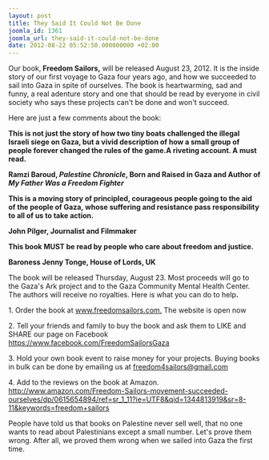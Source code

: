 ```yaml
---
layout: post
title: They Said It Could Not Be Done
joomla_id: 1361
joomla_url: they-said-it-could-not-be-done
date: 2012-08-22 05:52:50.000000000 +02:00
---
```

<p>Our book,<strong> Freedom Sailors,</strong> will be released August 23, 2012. It is the inside story of our first voyage to Gaza four years ago, and how we succeeded to sail into Gaza in spite of ourselves. The book is heartwarming, sad and funny, a real adenture story and one that should be read by everyone in civil society who says these projects can't be done and won't succeed.</p>
<p>Here are just a few comments about the book:</p>
<p><strong>This is not just the story of how two tiny boats challenged the illegal Israeli siege on Gaza, but a vivid description of how a small group of people forever changed the rules of the game.A riveting account. A must read.</strong></p>
<p><strong>Ramzi Baroud, <em>Palestine Chronicle</em>, Born and Raised in Gaza and Author of <em>My Father Was a Freedom Fighter</em></strong></p>
<p><strong>This is a moving story of principled, courageous people going to the aid of the people of Gaza, whose suffering and resistance pass responsibility to all of us to take action.</strong></p>
<p><strong>John Pilger, Journalist and Filmmaker</strong></p>
<p><strong>This book MUST be read by people who care about freedom and justice.</strong></p>
<p><strong>Baroness Jenny Tonge, House of Lords, UK</strong></p>
<p>The book will be released Thursday, August 23. Most proceeds will go to the Gaza's Ark project and to the Gaza Community Mental Health Center. The authors will receive no royalties. Here is what you can do to help<strong>.</strong></p>
<p>1. Order the book at <a href="http://www.freedomsailors.com.">www.freedomsailors.com.</a> The website is open now</p>
<p>2. Tell your friends and family to buy the book and ask them to LIKE and SHARE our page on Facebook <a href="https://www.facebook.com/FreedomSailorsGaza">https://www.facebook.com/FreedomSailorsGaza</a></p>
<p>3. Hold your own book event to raise money for your projects. Buying books in bulk can be done by emailing us at <a href="mailto:freedom4sailors@gmail.com">freedom4sailors@gmail.com</a></p>
<p>4. Add to the reviews on the book at Amazon. <a href="http://www.amazon.com/Freedom-Sailors-movement-succeeded-ourselves/dp/0615654894/ref=sr_1_11?ie=UTF8&qid=1344813919&sr=8-11&keywords=freedom+sailors">http://www.amazon.com/Freedom-Sailors-movement-succeeded-ourselves/dp/0615654894/ref=sr_1_11?ie=UTF8&qid=1344813919&sr=8-11&keywords=freedom+sailors</a></p>
<p>People have told us that books on Palestine never sell well, that no one wants to read about Palestinians except a small number. Let's prove them wrong. After all, we proved them wrong when we sailed into Gaza the first time.</p>
